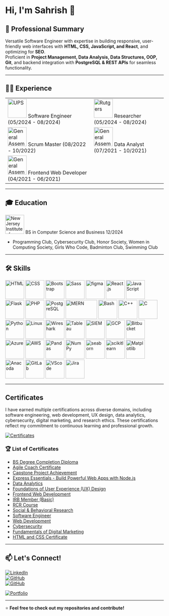 # Hi, I'm Sahrish 👋

## 🚀 Professional Summary  
Versatile Software Engineer with expertise in building responsive, user-friendly web interfaces with **HTML, CSS, JavaScript, and React**, and optimizing for **SEO**.  
Proficient in **Project Management, Data Analysis, Data Structures, OOP, Git**, and backend integration with **PostgreSQL & REST APIs** for seamless functionality.

---

## 🧑‍💼 Experience
|  |  |
|-----------------------------------|------------------------------|
| <img src="https://media.licdn.com/dms/image/v2/C4D0BAQFX6tdg3bkrBQ/company-logo_200_200/company-logo_200_200/0/1630543904509/ups_logo?e=1749081600&v=beta&t=EeLXENFq0_aDPKERKvZ6qCkZYTZfEqIcASba6nXRsO0" alt="UPS" width="60" height="60"> Software Engineer (05/2024 - 08/2024) | <img src="https://media.licdn.com/dms/image/v2/D4E0BAQFnLVzNL8ZOYg/company-logo_200_200/company-logo_200_200/0/1692195098121/rutgersu_logo?e=1749081600&v=beta&t=uxNQApto-aNZ8EsloTQDZ0H_XThQkgcJS7Xyy2I2-EE" alt="Rutgers" width="60" height="60"> Researcher (05/2024 - 08/2024) | 
| <img src="https://media.licdn.com/dms/image/v2/D4E0BAQFdsjQxcBgAOQ/company-logo_200_200/company-logo_200_200/0/1718380191280?e=1749081600&v=beta&t=8kJ5AKuO3gQGyTm2QvTkeaF_qP1lCopoJQIi67pmSIY" alt="General Assembly" width="60" height="60"> Scrum Master (08/2022 - 10/2022) | <img src="https://media.licdn.com/dms/image/v2/C4E0BAQEwAxD22k-HBw/company-logo_200_200/company-logo_200_200/0/1630655071296/generalassembly_logo?e=1749081600&v=beta&t=vvuf3itwkJ_bfsp0aB-frZWAHZb4NkKCtehRjpRKisA" alt="General Assembly" width="60" height="60"> Data Analyst (07/2021 - 10/2021) |
| <img src="https://media.licdn.com/dms/image/v2/C4E0BAQEwAxD22k-HBw/company-logo_200_200/company-logo_200_200/0/1630655071296/generalassembly_logo?e=1749081600&v=beta&t=vvuf3itwkJ_bfsp0aB-frZWAHZb4NkKCtehRjpRKisA" alt="General Assembly" width="60" height="60"> Frontend Web Developer (04/2021 - 06/2021) |

---
## 🎓 Education
<img src="https://media.licdn.com/dms/image/v2/C4E0BAQGeM2xL_Ibjhw/company-logo_200_200/company-logo_200_200/0/1630582551756/njit_logo?e=1749081600&v=beta&t=M9OHBL_ymmnfpQArTJwM2NfX-KHyL2IukQnjjr5whTc" alt="New Jersey Institute of Technology" width="60" height="60"> BS in Computer Science and Business  12/2024

- Programming Club, Cybersecurity Club, Honor Society, Women in Computing Society, Girls Who Code, Badminton Club, Swimming Club

---
## 🛠 Skills  
<img src="https://github.com/sahrishafzal/logos/blob/main/HTML5_logo_and_wordmark.svg" alt="HTML" width="60" height="60"> <img src="https://github.com/sahrishafzal/logos/blob/main/CSS3_logo.svg  " alt="CSS " width="60" height="60"> <img src="https://github.com/sahrishafzal/logos/blob/sahrishafzal-patch-1/Bootstrap_logo.svg " alt="Bootstrap " width="60" height="60"> <img src="https://github.com/sahrishafzal/logos/blob/sahrishafzal-patch-1/Sass_Logo_Color.svg" alt="Sass" 
width="60" height="60"> <img src="https://github.com/sahrishafzal/logos/blob/sahrishafzal-patch-1/figma-svgrepo-com.svg" alt="figma" width="60" height="60">  <img src="https://github.com/sahrishafzal/logos/blob/main/React-icon.svg" alt="React.js" width="60" height="60"> <img src="https://github.com/sahrishafzal/logos/blob/main/Javascript_badge.svg " alt=" JavaScript" width="60" height="60">  <img src="https://github.com/sahrishafzal/logos/blob/main/Flask.svg" alt="Flask" width="60" height="60">  <img src="https://github.com/sahrishafzal/logos/blob/main/PHP-logo.svg " alt=" PHP" width="60" height="60"> <img src="https://github.com/sahrishafzal/logos/blob/sahrishafzal-patch-1/Postgresql_elephant.svg" alt=" PostgreSQL" width="60" height="60">  <img src="https://github.com/sahrishafzal/logos/blob/sahrishafzal-patch-1/MERN-logo.png" alt="MERN" width="100" height="60"> <img src="https://github.com/sahrishafzal/logos/blob/sahrishafzal-patch-1/Bash.svg" alt="Bash" width="60" height="60">  <img src="https://github.com/sahrishafzal/logos/blob/sahrishafzal-patch-1/ISO_C%2B%2B_Logo.svg" alt="C++" width="60" height="60"> <img src="https://github.com/sahrishafzal/logos/blob/sahrishafzal-patch-1/c-1.svg" alt="C" width="60" height="60">  <img src="https://github.com/sahrishafzal/logos/blob/sahrishafzal-patch-1/python-svgrepo-com%20(1).svg" alt="Python" width="60" height="60"> <img src="https://github.com/sahrishafzal/logos/blob/sahrishafzal-patch-1/linux-svgrepo-com.svg" alt="Linux" width="60" height="60">  <img src="https://github.com/sahrishafzal/logos/blob/sahrishafzal-patch-1/Wireshark_icon_new.png" alt=" Wireshark " width="60" height="60">  <img src="https://github.com/sahrishafzal/logos/blob/sahrishafzal-patch-1/tableau-icon-svgrepo-com.svg" alt="Tableau" width="60" height="60">  <img src="https://github.com/sahrishafzal/logos/blob/sahrishafzal-patch-1/siem-1.svg" alt="SIEM" width="60" height="60"> <img src="https://github.com/sahrishafzal/logos/blob/sahrishafzal-patch-1/google-cloud-svgrepo-com.svg" alt="GCP" width="60" height="60">  <img src="https://github.com/sahrishafzal/logos/blob/sahrishafzal-patch-1/BitBucket.svg" alt="Bitbucket" width="60" height="60"> <img src="https://github.com/sahrishafzal/logos/blob/sahrishafzal-patch-1/Azure%20Devops.svg" alt="Azure" width="60" height="60">  <img src="https://github.com/sahrishafzal/logos/blob/sahrishafzal-patch-1/AWS.svg" alt="AWS" width="60" height="60"> <img src="https://github.com/sahrishafzal/logos/blob/sahrishafzal-patch-1/Pandas.svg" alt="Pandas" width="60" height="60"> <img src="https://github.com/sahrishafzal/logos/blob/sahrishafzal-patch-1/numpy-svgrepo-com.svg" alt="NumPy" width="60" height="60"> <img src="https://github.com/sahrishafzal/logos/blob/sahrishafzal-patch-1/seaborn-1.svg" alt="seaborn" width="60" height="60"> <img src="https://github.com/sahrishafzal/logos/blob/sahrishafzal-patch-1/Scikit_learn_logo_small.svg" alt="scikitlearn" width="60" height="60"> <img src="https://github.com/sahrishafzal/logos/blob/sahrishafzal-patch-1/Matplotlib_icon.svg" alt="Matplotlib" width="60" height="60"> <img src="https://github.com/sahrishafzal/logos/blob/sahrishafzal-patch-1/Anaconda.svg" alt="Anacoda" width="60" height="60"> <img src="https://github.com/sahrishafzal/logos/blob/sahrishafzal-patch-1/GitLab.svg" alt="GitLab" width="60" height="60">  <img src="https://github.com/sahrishafzal/logos/blob/sahrishafzal-patch-1/Visual_Studio_Code_1.35_icon.svg" alt="VScode" width="60" height="60"> <img src="https://github.com/sahrishafzal/logos/blob/sahrishafzal-patch-1/jira-1.svg" alt="Jira " width="60" height="60">  

---

## Certificates 
I have earned multiple certifications across diverse domains, including software engineering, web development, UX design, data analytics, cybersecurity, digital marketing, and research ethics. These certifications reflect my commitment to continuous learning and professional growth.

[![Certificates](https://img.shields.io/badge/My-Certificates-blue?style=for-the-badge)](https://github.com/sahrishafzal/Certificate)
### 🏆 List of Certificates

- [BS Degree Completion Diploma](https://github.com/sahrishafzal/Certificate/blob/main/BS%20Degree%20Completion%20diploma.pdf)
- [Agile Coach Certificate](https://github.com/sahrishafzal/Certificate/blob/main/Agile%20Coach%20Certificate.pdf)    
- [Capstone Project Achievement](https://github.com/sahrishafzal/Certificate/blob/main/Capstone%20Projeject%20Achievement.png)  
- [Express Essentials - Build Powerful Web Apps with Node.js](https://github.com/sahrishafzal/Certificate/blob/main/CertificateOfCompletion_Express%20Essentials%20Build%20Powerful%20Web%20Apps%20with%20Node.js%20.pdf)  
- [Data Analytics](https://github.com/sahrishafzal/Certificate/blob/main/Data%20Analytics.pdf)  
- [Foundations of User Experience (UX) Design](https://github.com/sahrishafzal/Certificate/blob/main/Foundations%20of%20User%20Experience%20(UX)%20Design.pdf)  
- [Frontend Web Development](https://github.com/sahrishafzal/Certificate/blob/main/Frontend%20Web%20Development.pdf)  
- [IRB Member (Basic)](https://github.com/sahrishafzal/Certificate/blob/main/IRB%20Member(basic).pdf)  
- [RCR Course](https://github.com/sahrishafzal/Certificate/blob/main/RCR%20Coure.pdf)  
- [Social & Behavioral Research](https://github.com/sahrishafzal/Certificate/blob/main/Social%20&%20Behavioral%20Research.pdf)  
- [Software Engineer](https://github.com/sahrishafzal/Certificate/blob/main/Software%20Engineer.png)  
- [Web Development](https://github.com/sahrishafzal/Certificate/blob/main/Web%20Development.pdf)  
- [Cybersecurity](https://github.com/sahrishafzal/Certificate/blob/main/cybersecurity.pdf)  
- [Fundamentals of Digital Marketing](https://github.com/sahrishafzal/Certificate/blob/main/fundamental%20of%20Digital%20Marketing.pdf)  
- [HTML and CSS Certificate](https://github.com/sahrishafzal/Certificate/blob/main/html%20and%20css%20certificate.pdf)  

 
---

## 📫 Let's Connect!  
[![LinkedIn](https://img.shields.io/badge/LinkedIn-Connect-blue?style=for-the-badge&logo=linkedin)](https://www.linkedin.com/in/sahrish-afzal)  
[![GitHub](https://img.shields.io/badge/GitHub-Follow-black?style=for-the-badge&logo=github)](https://github.com/sahrishA)  
[![GitHub](https://img.shields.io/badge/GitHub-Follow-black?style=for-the-badge&logo=github)](https://github.com/sahrishafzal) 

[![Portfolio](https://img.shields.io/badge/Portfolio-Visit-lightgrey?style=for-the-badge&logo=react)](https://your-portfolio-link.com)  

---

⭐ **Feel free to check out my repositories and contribute!**
